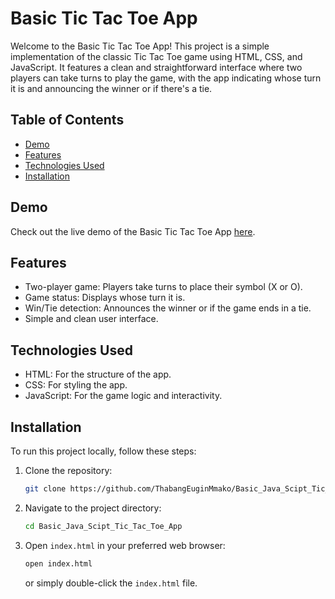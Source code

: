 # Basic Tic Tac Toe App

Welcome to the Basic Tic Tac Toe App! This project is a simple implementation of the classic Tic Tac Toe game using HTML, CSS, and JavaScript. It features a clean and straightforward interface where two players can take turns to play the game, with the app indicating whose turn it is and announcing the winner or if there's a tie.

## Table of Contents
- [Demo](#demo)
- [Features](#features)
- [Technologies Used](#technologies-used)
- [Installation](#installation)

## Demo
Check out the live demo of the Basic Tic Tac Toe App [here](#).

## Features
- Two-player game: Players take turns to place their symbol (X or O).
- Game status: Displays whose turn it is.
- Win/Tie detection: Announces the winner or if the game ends in a tie.
- Simple and clean user interface.

## Technologies Used
- HTML: For the structure of the app.
- CSS: For styling the app.
- JavaScript: For the game logic and interactivity.

## Installation
To run this project locally, follow these steps:

1. Clone the repository:
    ```bash
    git clone https://github.com/ThabangEuginMmako/Basic_Java_Scipt_Tic_Tac_Toe_App.git
    ```
2. Navigate to the project directory:
    ```bash
    cd Basic_Java_Scipt_Tic_Tac_Toe_App
    ```
3. Open `index.html` in your preferred web browser:
    ```bash
    open index.html
    ```
    or simply double-click the `index.html` file.
